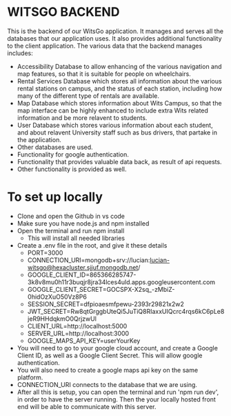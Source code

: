 # WITSGO BACKEND

This is the backend of our WitsGo application. It manages and serves all the databases that our application uses. It also provides additional functionality to the client application. The various data that the backend manages includes:
- Accessibility Database to allow enhancing of the various navigation and map features, so that it is suitable for people on wheelchairs.
- Rental Services Database which stores all information about the various rental stations on campus, and the status of each station, including how many of the different type of rentals are available.
- Map Database which stores information about Wits Campus, so that the map interface can be highly enhanced to include extra Wits related information and be more relavent to students.
- User Database which stores various information about each student, and about relavent University staff such as bus drivers, that partake in the application.
- Other databases are used.
- Functionality for google authentication.
- Functionality that provides valuable data back, as result of api requests.
- Other functionality is provided as well.

# To set up locally
- Clone and open the Github in vs code
- Make sure you have node.js and npm installed
- Open the terminal and run npm install
    - This will install all needed libraries
- Create a .env file in the root, and give it these details
  - PORT=3000
  - CONNECTION_URI=mongodb+srv://lucian:lucian-witsgo@hexacluster.sjjuf.mongodb.net/
  - GOOGLE_CLIENT_ID=865366285747-3k8v8mu0h11r3buqjr8jra34lces4uld.apps.googleusercontent.com
  - GOOGLE_CLIENT_SECRET=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
  - SESSION_SECRET=dfpioaesmfpewu-2393r29821x2w2
  - JWT_SECRET=Rw8qtGrggbUteQi5JuTiQ8RIaxxUIQcrc4rqs6kC6pLe8jeR9HHdqkmO0QrjzwUl
  - CLIENT_URL=http://localhost:5000
  - SERVER_URL=http://localhost:3000
  - GOOGLE_MAPS_API_KEY=userYourKey
- You will need to go to your google cloud account, and create a Google Client ID, as well as a Google Client Secret. This will allow google authentication.
- You will also need to create a google maps api key on the same platform.
- CONNECTION_URI connects to the database that we are using.
- After all this is setup, you can open the terminal and run 'npm run dev', in order to have the server running. Then the your locally hosted front end will be able to communicate with this server.
